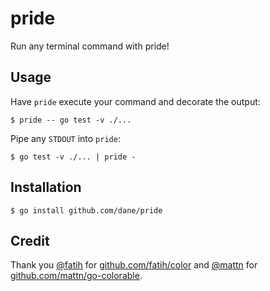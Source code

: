 # pride

Run any terminal command with pride!

## Usage

Have `pride` execute your command and decorate the output:

```
$ pride -- go test -v ./...
```

Pipe any `STDOUT` into `pride`:

```
$ go test -v ./... | pride -
```

## Installation

```
$ go install github.com/dane/pride
```

## Credit

Thank you [@fatih](https://github.com/fatih) for
[github.com/fatih/color](https://github.com/fatih/color) and
[@mattn](https://github.com/mattn) for
[github.com/mattn/go-colorable](https://github.com/mattn/go-colorable).
